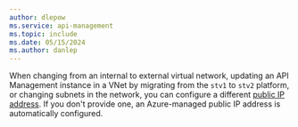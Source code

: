 ```yaml
---
author: dlepow
ms.service: api-management
ms.topic: include
ms.date: 05/15/2024
ms.author: danlep
---
```

When changing from an internal to external virtual network, updating an API Management instance in a VNet by migrating from the `stv1` to `stv2` platform, or changing subnets in the network, you can configure a different [public IP address](../articles/api-management/api-management-using-with-vnet.md?tabs=stv2#prerequisites). If you don't provide one, an Azure-managed public IP address is automatically configured.